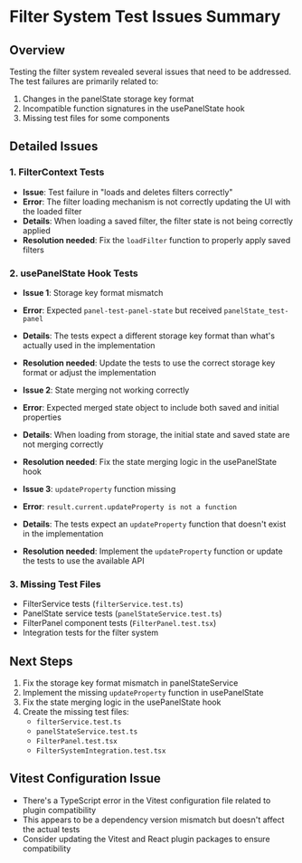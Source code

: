 # Filter System Test Issues Summary

## Overview
Testing the filter system revealed several issues that need to be addressed. The test failures are primarily related to:
1. Changes in the panelState storage key format
2. Incompatible function signatures in the usePanelState hook
3. Missing test files for some components

## Detailed Issues

### 1. FilterContext Tests
- **Issue**: Test failure in "loads and deletes filters correctly"
- **Error**: The filter loading mechanism is not correctly updating the UI with the loaded filter
- **Details**: When loading a saved filter, the filter state is not being correctly applied
- **Resolution needed**: Fix the `loadFilter` function to properly apply saved filters

### 2. usePanelState Hook Tests
- **Issue 1**: Storage key format mismatch
- **Error**: Expected `panel-test-panel-state` but received `panelState_test-panel`
- **Details**: The tests expect a different storage key format than what's actually used in the implementation
- **Resolution needed**: Update the tests to use the correct storage key format or adjust the implementation

- **Issue 2**: State merging not working correctly
- **Error**: Expected merged state object to include both saved and initial properties
- **Details**: When loading from storage, the initial state and saved state are not merging correctly
- **Resolution needed**: Fix the state merging logic in the usePanelState hook

- **Issue 3**: `updateProperty` function missing
- **Error**: `result.current.updateProperty is not a function`
- **Details**: The tests expect an `updateProperty` function that doesn't exist in the implementation
- **Resolution needed**: Implement the `updateProperty` function or update the tests to use the available API

### 3. Missing Test Files
- FilterService tests (`filterService.test.ts`)
- PanelState service tests (`panelStateService.test.ts`)
- FilterPanel component tests (`FilterPanel.test.tsx`)
- Integration tests for the filter system

## Next Steps

1. Fix the storage key format mismatch in panelStateService
2. Implement the missing `updateProperty` function in usePanelState
3. Fix the state merging logic in the usePanelState hook
4. Create the missing test files:
   - `filterService.test.ts`
   - `panelStateService.test.ts`
   - `FilterPanel.test.tsx`
   - `FilterSystemIntegration.test.tsx`

## Vitest Configuration Issue
- There's a TypeScript error in the Vitest configuration file related to plugin compatibility
- This appears to be a dependency version mismatch but doesn't affect the actual tests
- Consider updating the Vitest and React plugin packages to ensure compatibility 